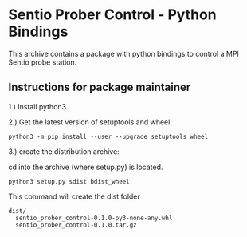 # Sentio Prober Control - Python Bindings
This archive contains a package with python bindings to control a MPI Sentio probe station.

## Instructions for package maintainer

1.) Install python3

2.) Get the latest version of setuptools and wheel:

```python3 -m pip install --user --upgrade setuptools wheel```

3.) create the distribution archive:

cd into the archive (where setup.py) is located.

```python3 setup.py sdist bdist_wheel```

This command will create the dist folder

```
dist/
  sentio_prober_control-0.1.0-py3-none-any.whl
  sentio_prober_control-0.1.0.tar.gz
```
